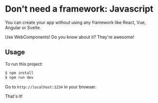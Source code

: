 # Don't need a framework: Javascript

You can create your app without using any framework like React, Vue, Angular or Svelte.

Use WebComponents! Do you know about it? They're awesome!

## Usage

To run this project:

```bash
$ npm install
$ npm run dev
```

Go to `http://localhost:1234` in your browser.

That's it!
